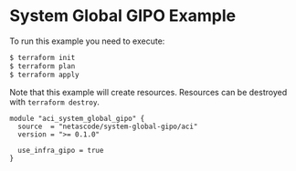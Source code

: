 <!-- BEGIN_TF_DOCS -->
# System Global GIPO Example

To run this example you need to execute:

```bash
$ terraform init
$ terraform plan
$ terraform apply
```

Note that this example will create resources. Resources can be destroyed with `terraform destroy`.

```hcl
module "aci_system_global_gipo" {
  source  = "netascode/system-global-gipo/aci"
  version = ">= 0.1.0"

  use_infra_gipo = true
}
```
<!-- END_TF_DOCS -->